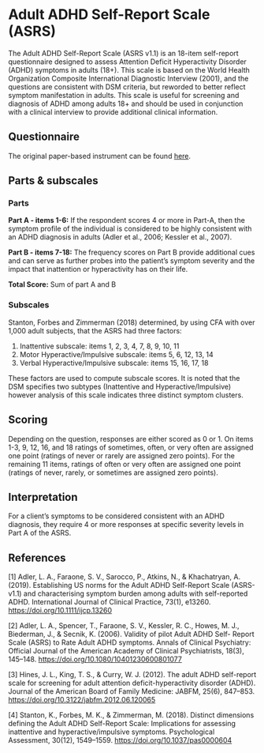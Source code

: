 # Adult ADHD Self-Report Scale (ASRS)

The Adult ADHD Self-Report Scale (ASRS v1.1) is an 18-item self-report questionnaire designed to assess Attention Deficit Hyperactivity Disorder (ADHD) symptoms in adults (18+). This scale is based on the World Health Organization Composite International Diagnostic Interview (2001), and the questions are consistent with DSM criteria, but reworded to better reflect symptom manifestation in adults. This scale is useful for screening and diagnosis of ADHD among adults 18+ and should be used in conjunction with a clinical interview to provide additional clinical information.

## Questionnaire

The original paper-based instrument can be found [here](https://drive.google.com/file/d/1dfhbpJiV3GjqVrG9wV75w1YQ_VeG8Qjm/view?usp=sharing).

## Parts & subscales

### Parts

**Part A - items 1-6:**
If the respondent scores 4 or more in Part-A, then the symptom profile of the individual is considered to be highly consistent with an ADHD diagnosis in adults (Adler et al., 2006; Kessler et al., 2007).

**Part B - items 7-18:**
The frequency scores on Part B provide additional cues and can serve as further probes into the patient’s symptom severity and the impact that inattention or hyperactivity has on their life.

**Total Score:**
Sum of part A and B

### Subscales

Stanton, Forbes and Zimmerman (2018) determined, by using CFA with over 1,000 adult subjects, that the ASRS had three factors:
1. Inattentive subscale: items 1, 2, 3, 4, 7, 8, 9, 10, 11
2. Motor Hyperactive/Impulsive subscale: items 5, 6, 12, 13, 14
3. Verbal Hyperactive/Impulsive subscale: items 15, 16, 17, 18

These factors are used to compute subscale scores. It is noted that the DSM specifies two subtypes (Inattentive and Hyperactive/Impulsive) however analysis of this scale indicates three distinct symptom clusters.

## Scoring

Depending on the question, responses are either scored as 0 or 1. On items 1-3, 9, 12, 16, and 18 ratings of sometimes, often, or very often are assigned one point (ratings of never or rarely are assigned zero points). For the remaining 11 items, ratings of often or very often are assigned one point (ratings of never, rarely, or sometimes are assigned zero points).


## Interpretation

For a client’s symptoms to be considered consistent with an ADHD diagnosis, they require 4 or more responses at specific severity levels in Part A of the ASRS.

## References

[1] Adler, L. A., Faraone, S. V., Sarocco, P., Atkins, N., & Khachatryan, A. (2019). Establishing US norms for the Adult ADHD Self-Report Scale (ASRS-v1.1) and characterising symptom burden among adults with self-reported ADHD. International Journal of Clinical Practice, 73(1), e13260. https://doi.org/10.1111/ijcp.13260

[2] Adler, L. A., Spencer, T., Faraone, S. V., Kessler, R. C., Howes, M. J., Biederman, J., & Secnik, K. (2006). Validity of pilot Adult ADHD Self- Report Scale (ASRS) to Rate Adult ADHD symptoms. Annals of Clinical Psychiatry: Official Journal of the American Academy of Clinical Psychiatrists, 18(3), 145–148. https://doi.org/10.1080/10401230600801077

[3] Hines, J. L., King, T. S., & Curry, W. J. (2012). The adult ADHD self-report scale for screening for adult attention deficit-hyperactivity disorder (ADHD). Journal of the American Board of Family Medicine: JABFM, 25(6), 847–853. https://doi.org/10.3122/jabfm.2012.06.120065

[4] Stanton, K., Forbes, M. K., & Zimmerman, M. (2018). Distinct dimensions defining the Adult ADHD Self-Report Scale: Implications for assessing inattentive and hyperactive/impulsive symptoms. Psychological Assessment, 30(12), 1549–1559. https://doi.org/10.1037/pas0000604 